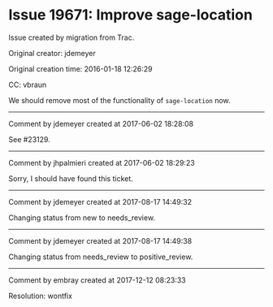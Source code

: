# Issue 19671: Improve sage-location

Issue created by migration from Trac.

Original creator: jdemeyer

Original creation time: 2016-01-18 12:26:29

CC:  vbraun

We should remove most of the functionality of `sage-location` now.


---

Comment by jdemeyer created at 2017-06-02 18:28:08

See #23129.


---

Comment by jhpalmieri created at 2017-06-02 18:29:23

Sorry, I should have found this ticket.


---

Comment by jdemeyer created at 2017-08-17 14:49:32

Changing status from new to needs_review.


---

Comment by jdemeyer created at 2017-08-17 14:49:38

Changing status from needs_review to positive_review.


---

Comment by embray created at 2017-12-12 08:23:33

Resolution: wontfix
